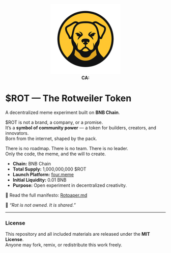 
<p align="center">
  <img src="https://raw.githubusercontent.com/protocolrot-pixel/ROT/refs/heads/main/Rot.png" width="220" alt="ROTWEILER Logo"/>
<br>
  <strong>CA:</strong> 
  <a href="https://bscscan.com/address/" target="_blank"></a>
  
</p>


# $ROT — The Rotweiler Token

A decentralized meme experiment built on **BNB Chain**.

$ROT is not a brand, a company, or a promise.  
It’s a **symbol of community power** — a token for builders, creators, and innovators.  
Born from the internet, shaped by the pack.

There is no roadmap. There is no team. There is no leader.  
Only the code, the meme, and the will to create.

- **Chain:** BNB Chain  
- **Total Supply:** 1,000,000,000 $ROT  
- **Launch Platform:** [four.meme](https://four.meme)  
- **Initial Liquidity:** 0.01 BNB  
- **Purpose:** Open experiment in decentralized creativity.  

🧠 Read the full manifesto: [Rotpaper.md](./Rotpaper.md)

🐾 *“Rot is not owned. It is shared.”*

---

### License
This repository and all included materials are released under the **MIT License**.  
Anyone may fork, remix, or redistribute this work freely.
